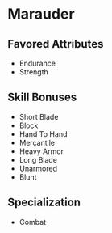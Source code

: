 # Marauder


## Favored Attributes
- Endurance
- Strength

## Skill Bonuses
- Short Blade
- Block
- Hand To Hand
- Mercantile
- Heavy Armor
- Long Blade
- Unarmored
- Blunt

## Specialization
- Combat
